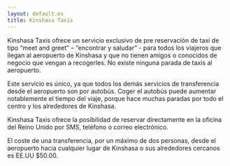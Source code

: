 ```yaml
---
layout: default.es
title: Kinshasa Taxis
---
```

Kinshasa Taxis ofrece un servicio exclusivo de pre reservación de taxi de tipo “meet and greet” – “encontrar y saludar”  - para todos los viajeros que llegan al aeropuerto de Kinshasa y que no tienen amigos o conocidos de negocio que vengan a recogerles. No existe ninguna parada de taxis al aeropuerto.

Este servicio es único, ya que todos los demás servicios de transferencia desde el aeropuerto son por autobús.  Coger el autobús puede aumentar notablemente el tiempo del viaje, porque hace muchas paradas  por todo el centro y los alrededores de Kinshasa.

Kinshasa Taxis ofrece la posibilidad de reservar directamente en la oficina del Reino Unido por SMS, teléfono o correo electrónico.

El coste de una transferencia, por un máximo de dos personas, desde el aeropuerto hacia cualquier lugar de Kinshasa o sus alrededores cercanos es EE.UU $50.00.

